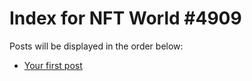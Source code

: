 # Index for NFT World #4909
Posts will be displayed in the order below:

- [Your first post](./001-first.md)


